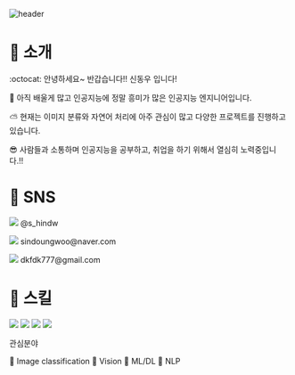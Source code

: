 ![header](https://capsule-render.vercel.app/api?type=waving&text=DONG%20WOO%20SHIN&fontColor=00000)


# 🌳 소개

:octocat: 안녕하세요~ 반갑습니다!! 신동우 입니다! 

💚 아직 배울게 많고 인공지능에 정말 흥미가 많은 인공지능 엔지니어입니다.

⛅ 현재는 이미지 분류와 자연어 처리에 아주 관심이 많고 다양한 프로젝트를 진행하고 있습니다.

😎 사람들과 소통하며 인공지능을 공부하고, 취업을 하기 위해서 열심히 노력중입니다.!!

# 📱 SNS
<p>
  <img src="https://img.shields.io/badge/Instagram-E4405F?style=flat-square&logo=Instagram&logoColor=white"/>
  @s_hindw
</p>

<p>
  <img src="https://img.shields.io/badge/Naver-03C75A?style=flat-square&logo=Naver&logoColor=white"/>
  sindoungwoo@naver.com
</p>

<p>
  <img src="https://img.shields.io/badge/Goole-4285f4?style=flat-square&logo=Google&logoColor=white"/>
  dkfdk777@gmail.com
</p>

# 📣 스킬

<p>
  <img src="https://img.shields.io/badge/python-3776AB?style=flat-square&logo=Python&logoColor=white"/>
   <img src="https://img.shields.io/badge/TensorFlow-FF6F00?style=flat-square&logo=TensorFlow&logoColor=white"/>
   <img src="https://img.shields.io/badge/Google Colab-F9AB00?style=flat-square&logo=Google Colab&logoColor=white"/>
  <img src="https://img.shields.io/badge/Jupyter-F37626?style=flat-square&logo=Jupyter&logoColor=white"/>
</p>
관심분야

🌸 Image classification    🌸 Vision    🌸 ML/DL    🌸 NLP
